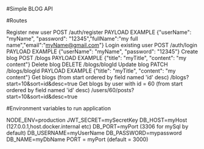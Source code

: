#Simple BLOG API

#Routes

Register new user POST /auth/register PAYLOAD EXAMPLE {"userName": "myName", "password": "12345","fullName":"my full name","email":"myName@gmail.com"}
Login existing user POST /auth/login PAYLOAD EXAMPLE {"userName": "myName", "password": "12345"}
Create blog POST /blogs PAYLOAD EXAMPLE {"title": "myTitle", "content": "my content"}
Delete blog DELETE /blogs/blogId
Update blog PATCH /blogs/blogId PAYLOAD EXAMPLE {"title": "myTitle", "content": "my content"}
Get blogs (from start ordered by field named 'id' desc) /blogs?start=10&sort=id&desc=true
Get blogs by user with id = 60 (from start ordered by field named 'id' desc) /users/60/posts?start=10&sort=id&desc=true

#Environment variables to run application

NODE_ENV=production
JWT_SECRET=mySecretKey
DB_HOST=myHost (127.0.0.1,host.docker.internal etc)
DB_PORT=myPort (3306 for mySql by default)
DB_USERNAME=myUserName
DB_PASSWORD=mypassword
DB_NAME=myDbName
PORT = myPort (default = 3000)
